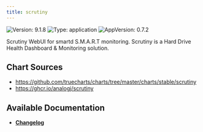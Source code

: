 ```yaml
---
title: scrutiny
---
```


![Version: 9.1.8](https://img.shields.io/badge/Version-9.1.8-informational?style=flat-square) ![Type: application](https://img.shields.io/badge/Type-application-informational?style=flat-square) ![AppVersion: 0.7.2](https://img.shields.io/badge/AppVersion-0.7.2-informational?style=flat-square)

Scrutiny WebUI for smartd S.M.A.R.T monitoring. Scrutiny is a Hard Drive Health Dashboard & Monitoring solution.

## Chart Sources

- https://github.com/truecharts/charts/tree/master/charts/stable/scrutiny
- https://ghcr.io/analogj/scrutiny

## Available Documentation

- [**Changelog**](./CHANGELOG.md)
